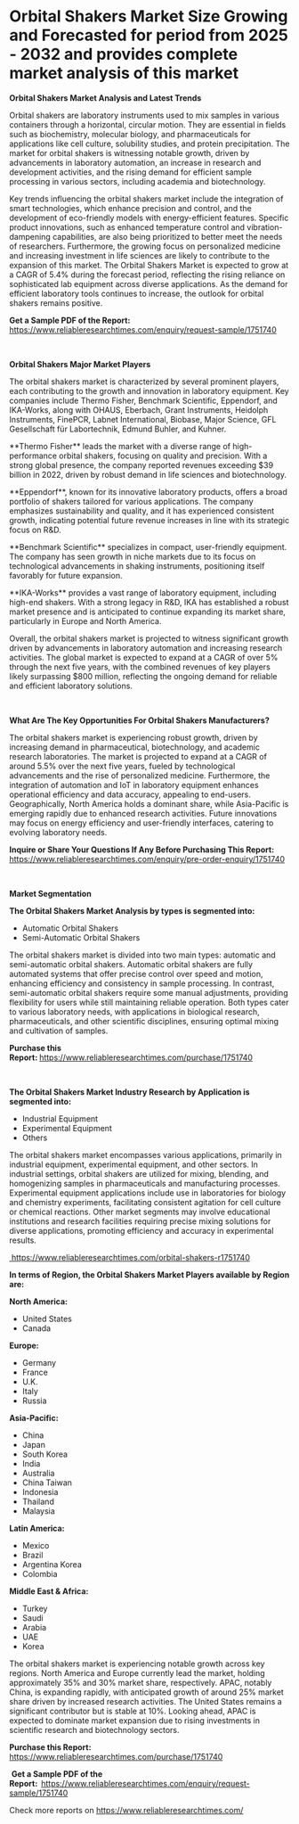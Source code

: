 <p><h1>Orbital Shakers Market Size Growing and Forecasted for period from 2025 - 2032 and provides complete market analysis of this market</h1></p><p><strong>Orbital Shakers Market Analysis and Latest Trends</strong></p>
<p><p>Orbital shakers are laboratory instruments used to mix samples in various containers through a horizontal, circular motion. They are essential in fields such as biochemistry, molecular biology, and pharmaceuticals for applications like cell culture, solubility studies, and protein precipitation. The market for orbital shakers is witnessing notable growth, driven by advancements in laboratory automation, an increase in research and development activities, and the rising demand for efficient sample processing in various sectors, including academia and biotechnology.</p><p>Key trends influencing the orbital shakers market include the integration of smart technologies, which enhance precision and control, and the development of eco-friendly models with energy-efficient features. Specific product innovations, such as enhanced temperature control and vibration-dampening capabilities, are also being prioritized to better meet the needs of researchers. Furthermore, the growing focus on personalized medicine and increasing investment in life sciences are likely to contribute to the expansion of this market. The Orbital Shakers Market is expected to grow at a CAGR of 5.4% during the forecast period, reflecting the rising reliance on sophisticated lab equipment across diverse applications. As the demand for efficient laboratory tools continues to increase, the outlook for orbital shakers remains positive.</p></p>
<p><strong>Get a Sample PDF of the Report:&nbsp;</strong> <a href="https://www.reliableresearchtimes.com/enquiry/request-sample/1751740?utm_campaign=3190&utm_medium=2&utm_source=Github&utm_content=ia&utm_term=10042025&utm_id=orbital-shakers">https://www.reliableresearchtimes.com/enquiry/request-sample/1751740</a></p>
<p>&nbsp;</p>
<p><strong>Orbital Shakers Major Market Players</strong></p>
<p><p>The orbital shakers market is characterized by several prominent players, each contributing to the growth and innovation in laboratory equipment. Key companies include Thermo Fisher, Benchmark Scientific, Eppendorf, and IKA-Works, along with OHAUS, Eberbach, Grant Instruments, Heidolph Instruments, FinePCR, Labnet International, Biobase, Major Science, GFL Gesellschaft für Labortechnik, Edmund Buhler, and Kuhner.</p><p>**Thermo Fisher** leads the market with a diverse range of high-performance orbital shakers, focusing on quality and precision. With a strong global presence, the company reported revenues exceeding $39 billion in 2022, driven by robust demand in life sciences and biotechnology.</p><p>**Eppendorf**, known for its innovative laboratory products, offers a broad portfolio of shakers tailored for various applications. The company emphasizes sustainability and quality, and it has experienced consistent growth, indicating potential future revenue increases in line with its strategic focus on R&D.</p><p>**Benchmark Scientific** specializes in compact, user-friendly equipment. The company has seen growth in niche markets due to its focus on technological advancements in shaking instruments, positioning itself favorably for future expansion.</p><p>**IKA-Works** provides a vast range of laboratory equipment, including high-end shakers. With a strong legacy in R&D, IKA has established a robust market presence and is anticipated to continue expanding its market share, particularly in Europe and North America.</p><p>Overall, the orbital shakers market is projected to witness significant growth driven by advancements in laboratory automation and increasing research activities. The global market is expected to expand at a CAGR of over 5% through the next five years, with the combined revenues of key players likely surpassing $800 million, reflecting the ongoing demand for reliable and efficient laboratory solutions.</p></p>
<p>&nbsp;</p>
<p><strong>What Are The Key Opportunities For Orbital Shakers Manufacturers?</strong></p>
<p><p>The orbital shakers market is experiencing robust growth, driven by increasing demand in pharmaceutical, biotechnology, and academic research laboratories. The market is projected to expand at a CAGR of around 5.5% over the next five years, fueled by technological advancements and the rise of personalized medicine. Furthermore, the integration of automation and IoT in laboratory equipment enhances operational efficiency and data accuracy, appealing to end-users. Geographically, North America holds a dominant share, while Asia-Pacific is emerging rapidly due to enhanced research activities. Future innovations may focus on energy efficiency and user-friendly interfaces, catering to evolving laboratory needs.</p></p>
<p><strong>Inquire or Share Your Questions If Any Before Purchasing This Report:</strong> <a href="https://www.reliableresearchtimes.com/enquiry/pre-order-enquiry/1751740?utm_campaign=3190&utm_medium=2&utm_source=Github&utm_content=ia&utm_term=10042025&utm_id=orbital-shakers">https://www.reliableresearchtimes.com/enquiry/pre-order-enquiry/1751740</a></p>
<p>&nbsp;</p>
<p><strong>Market Segmentation</strong></p>
<p><strong>The Orbital Shakers Market Analysis by types is segmented into:</strong></p>
<p><ul><li>Automatic Orbital Shakers</li><li>Semi-Automatic Orbital Shakers</li></ul></p>
<p><p>The orbital shakers market is divided into two main types: automatic and semi-automatic orbital shakers. Automatic orbital shakers are fully automated systems that offer precise control over speed and motion, enhancing efficiency and consistency in sample processing. In contrast, semi-automatic orbital shakers require some manual adjustments, providing flexibility for users while still maintaining reliable operation. Both types cater to various laboratory needs, with applications in biological research, pharmaceuticals, and other scientific disciplines, ensuring optimal mixing and cultivation of samples.</p></p>
<p><strong>Purchase this Report:&nbsp;</strong><a href="https://www.reliableresearchtimes.com/purchase/1751740?utm_campaign=3190&utm_medium=2&utm_source=Github&utm_content=ia&utm_term=10042025&utm_id=orbital-shakers">https://www.reliableresearchtimes.com/purchase/1751740</a></p>
<p>&nbsp;</p>
<p><strong>The Orbital Shakers Market Industry Research by Application is segmented into:</strong></p>
<p><ul><li>Industrial Equipment</li><li>Experimental Equipment</li><li>Others</li></ul></p>
<p><p>The orbital shakers market encompasses various applications, primarily in industrial equipment, experimental equipment, and other sectors. In industrial settings, orbital shakers are utilized for mixing, blending, and homogenizing samples in pharmaceuticals and manufacturing processes. Experimental equipment applications include use in laboratories for biology and chemistry experiments, facilitating consistent agitation for cell culture or chemical reactions. Other market segments may involve educational institutions and research facilities requiring precise mixing solutions for diverse applications, promoting efficiency and accuracy in experimental results.</p></p>
<p><a href="https://www.reliableresearchtimes.com/orbital-shakers-r1751740?utm_campaign=3190&utm_medium=2&utm_source=Github&utm_content=ia&utm_term=10042025&utm_id=orbital-shakers">&nbsp;https://www.reliableresearchtimes.com/orbital-shakers-r1751740</a></p>
<p><strong>In terms of Region, the Orbital Shakers Market Players available by Region are:</strong></p>
<p>
    <p> <strong> North America: </strong>
        <ul>
            <li>United States</li>
            <li>Canada</li>
        </ul>
        </p> 
    <p> <strong> Europe: </strong>
        <ul>
            <li>Germany</li>
            <li>France</li>
            <li>U.K.</li>
            <li>Italy</li>
            <li>Russia</li>
        </ul>
        </p> 
    <p> <strong> Asia-Pacific: </strong>
        <ul>
            <li>China</li>
            <li>Japan</li>
            <li>South Korea</li>
            <li>India</li>
            <li>Australia</li>
            <li>China Taiwan</li>
            <li>Indonesia</li>
            <li>Thailand</li>
            <li>Malaysia</li>
        </ul>
        </p> 
    <p> <strong> Latin America: </strong>
        <ul>
            <li>Mexico</li>
            <li>Brazil</li>
            <li>Argentina Korea</li>
            <li>Colombia</li>
        </ul>
        </p> 
    <p> <strong> Middle East & Africa: </strong>
        <ul>
            <li>Turkey</li>
            <li>Saudi</li>
            <li>Arabia</li>
            <li>UAE</li>
            <li>Korea</li>
        </ul>
    </p>
    </p>
<p><p>The orbital shakers market is experiencing notable growth across key regions. North America and Europe currently lead the market, holding approximately 35% and 30% market share, respectively. APAC, notably China, is expanding rapidly, with anticipated growth of around 25% market share driven by increased research activities. The United States remains a significant contributor but is stable at 10%. Looking ahead, APAC is expected to dominate market expansion due to rising investments in scientific research and biotechnology sectors.</p></p>
<p><strong>Purchase this Report: </strong><a href="https://www.reliableresearchtimes.com/purchase/1751740?utm_campaign=3190&utm_medium=2&utm_source=Github&utm_content=ia&utm_term=10042025&utm_id=orbital-shakers">https://www.reliableresearchtimes.com/purchase/1751740</a></p>
<p>&nbsp;<strong>Get a Sample PDF of the Report:&nbsp;&nbsp;</strong><a href="https://www.reliableresearchtimes.com/enquiry/request-sample/1751740?utm_campaign=3190&utm_medium=2&utm_source=Github&utm_content=ia&utm_term=10042025&utm_id=orbital-shakers">https://www.reliableresearchtimes.com/enquiry/request-sample/1751740</a></p>
<p><strong></strong></p>
<p>Check more reports on <a href="https://www.reliableresearchtimes.com/?utm_campaign=3190&utm_medium=2&utm_source=Github&utm_content=ia&utm_term=10042025&utm_id=orbital-shakers">https://www.reliableresearchtimes.com/</a></p>